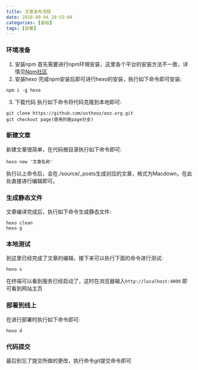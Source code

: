 ```yaml
---
title: 文章发布流程
date: 2018-09-04 20:55:04
categories: [基础]
tags: [部署]
---
```


### 环境准备
1. 安装npm
首先需要进行npm环境安装，这里各个平台的安装方法不一致，详情见[Npm社区](https://www.npmjs.com.cn/)
2. 安装hexo
完成npm安装后即可进行hexo的安装，执行如下命令即可安装:
```
npm i -g hexo
```
<!-- more -->
3. 下载代码
执行如下命令将代码克隆到本地即可:
```
git clone https://github.com/usthooz/ooz.org.git
git checkout page(使用的是page分支)
```

### 新建文章
新建文章很简单，在代码根目录执行如下命令即可:
```
hexo new '文章名称'
```
执行以上命令后，会在./source/_posts生成对应的文章，格式为Macdown，在此处直接进行编辑即可。

### 生成静态文件
文章编译完成后，执行如下命令生成静态文件:
```
hexo clean
hexo g
```

### 本地测试
到这里已经完成了文章的编辑，接下来可以执行下面的命令进行测试:
```
hexo s
```
在终端可以看到服务已经启动了，这时在浏览器输入`http://localhost:4000` 即可看到网站主页

### 部署到线上
在进行部署时执行如下命令即可:
```
hexo d
```

### 代码提交
最后别忘了提交所做的更改，执行命令git提交命令即可